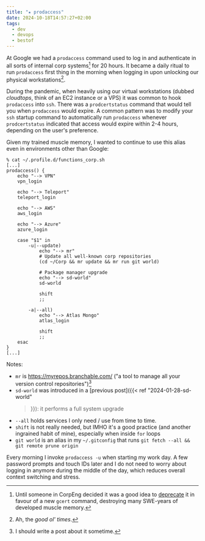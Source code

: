 ```yaml
---
title: "★ prodaccess"
date: 2024-10-18T14:57:27+02:00
tags:
  - dev
  - devops
  - bestof
---
```


At Google we had a `prodaccess` command used to log in and authenticate in all
sorts of internal corp systems[^1] for 20 hours. It became a daily ritual to run
`prodaccess` first thing in the morning when logging in upon unlocking our
physical workstations[^2].

During the pandemic, when heavily using our virtual workstations (dubbed
_cloudtops_, think of an EC2 instance or a VPS) it was common to hook
`prodaccess` into `ssh`. There was a `prodcertstatus` command that would tell
you when `prodaccess` would expire. A common pattern was to modify your `ssh`
startup command to automatically run `prodaccess` whenever `prodcertstatus`
indicated that access would expire within 2-4 hours, depending on the user's
preference.

Given my trained muscle memory, I wanted to continue to use this alias even in
environments other than Google:

<!--more-->

```shell
% cat ~/.profile.d/functions_corp.sh
[...]
prodaccess() {
	echo "--> VPN"
	vpn_login

	echo "--> Teleport"
	teleport_login

	echo "--> AWS"
	aws_login

    echo "--> Azure"
    azure_login

	case "$1" in
		-u|--update)
			echo "--> mr"
			# Update all well-known corp repositories
			(cd ~/Corp && mr update && mr run git world)

			# Package manager upgrade
			echo "--> sd-world"
			sd-world

			shift
			;;

		-a|--all)
			echo "--> Atlas Mongo"
			atlas_login

			shift
			;;
	esac
}
[...]
```

Notes:

- `mr` is https://myrepos.branchable.com/ ("a tool to manage all your version
  control repositories")[^3]
- `sd-world` was introduced in a [previous post]({{< ref "2024-01-28-sd-world"
  >}}): it performs a full system upgrade
- `--all` holds services I only need / use from time to time.
- `shift` is not really needed, but IMHO it's a good practice (and another
  ingrained habit of mine), especially when inside `for` loops
- `git world` is an alias in my `~/.gitconfig` that runs `git fetch --all && git remote prune origin`

Every morning I invoke `prodaccess -u` when starting my work day. A few password
prompts and touch IDs later and I do not need to worry about logging in anymore
during the middle of the day, which reduces overall context switching and
stress.

[^1]: Until someone in CorpEng decided it was a good idea to
    [deprecate](https://killedbygoogle.com/) it in favour of a new `gcert`
    command, destroying many SWE-years of developed muscle memory.

[^2]: Ah, the _good ol' times_.

[^3]: I should write a post about it sometime.
